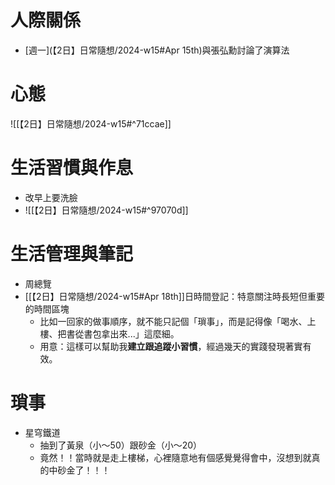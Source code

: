 # 人際關係
- [週一](【2日】日常隨想/2024-w15#Apr 15th)與張弘勳討論了演算法

# 心態
![[【2日】日常隨想/2024-w15#^71ccae]]


# 生活習慣與作息
- 改早上要洗臉
- ![[【2日】日常隨想/2024-w15#^97070d]]

# 生活管理與筆記
- 周總覽
- [[【2日】日常隨想/2024-w15#Apr 18th]]日時間登記：特意關注時長短但重要的時間區塊
	- 比如一回家的做事順序，就不能只記個「瑣事」，而是記得像「喝水、上樓、把書從書包拿出來...」這麼細。
	- 用意：這樣可以幫助我**建立跟追蹤小習慣**，經過幾天的實踐發現著實有效。
# 瑣事
- 星穹鐵道
	- 抽到了黃泉（小～50）跟砂金（小～20）
	- 竟然！！當時就是走上樓梯，心裡隨意地有個感覺覺得會中，沒想到就真的中砂金了！！！